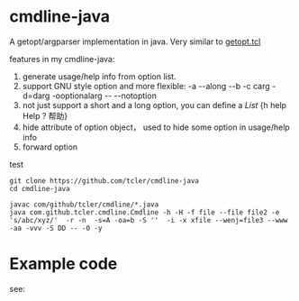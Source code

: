 # cmdline-java
A getopt/argparser implementation in java. Very similar to [getopt.tcl](https://github.com/tcler/getopt.tcl)

features in my cmdline-java:
1. generate usage/help info from option list.
2. support GNU style option and more flexible: -a --along --b -c carg -d=darg -ooptionalarg -- --notoption
2. not just support a short and a long option, you can define a *List* {h help Help ? 帮助}
3. hide attribute of option object， used to hide some option in usage/help info
4. forward option

test
```
git clone https://github.com/tcler/cmdline-java
cd cmdline-java

javac com/github/tcler/cmdline/*.java
java com.github.tcler.cmdline.Cmdline -h -H -f file --file file2 -e 's/abc/xyz/'  -r -n  -s=A -oa=b -S ''  -i -x xfile --wenj=file3 --www -aa -vvv -S DD -- -0 -y
```

# Example code
see: 

